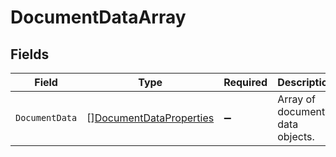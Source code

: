 # DocumentDataArray


## Fields

| Field                                                                     | Type                                                                      | Required                                                                  | Description                                                               |
| ------------------------------------------------------------------------- | ------------------------------------------------------------------------- | ------------------------------------------------------------------------- | ------------------------------------------------------------------------- |
| `DocumentData`                                                            | [][DocumentDataProperties](../../models/shared/documentdataproperties.md) | :heavy_minus_sign:                                                        | Array of document data objects.                                           |